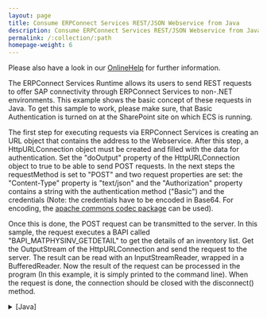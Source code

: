 ```yaml
---
layout: page
title: Consume ERPConnect Services REST/JSON Webservice from Java
description: Consume ERPConnect Services REST/JSON Webservice from Java
permalink: /:collection/:path
homepage-weight: 6
---
```


Please also have a look in our [OnlineHelp](https://help.theobald-software.com/en/) for further information.

The ERPConnect Services Runtime allows its users to send REST requests to offer SAP connectivity through ERPConnect Services to non-.NET environments. This example shows the basic concept of these requests in Java. To get this sample to work, please make sure, that Basic Authentication is turned on at the SharePoint site on which ECS is running.

The first step for executing requests via ERPConnect Services is creating an URL object that contains the address to the Webservice. After this step, a HttpURLConnection object must be created and filled with the data for authentication. Set the "doOutput" property of the HttpURLConnection object to true to be able to send POST requests. In the next steps the requestMethod is set to "POST" and two request properties are set: the "Content-Type" property is "text/json" and the "Authorization" property contains a string with the authentication method ("Basic") and the credentials (Note: the credentials have to be encoded in Base64. For encoding, the [apache commons codec package](http://commons.apache.org/proper/commons-codec/download_codec.cgi) can be used).

Once this is done, the POST request can be transmitted to the server. In this sample, the request executes a BAPI called "BAPI_MATPHYSINV_GETDETAIL" to get the details of an inventory list. Get the OutputStream of the HttpURLConnection and send the request to the server. The result can be read with an InputStreamReader, wrapped in a BufferedReader. Now the result of the request can be processed in the program (In this example, it is simply printed to the command line). When the request is done, the connection should be closed with the disconnect() method.

<details>
<summary>[Java]</summary>
{% highlight java %}
public static void main(String[] args) throws Exception {
    String credentials = new String(Base64.encodeBase64("MyAccount:MyPassword".getBytes()));
    URL url = new URL("http://107.21.97.204/_vti_bin/ERPConnectServiceRest.svc/ExecuteXQL"); 
    
    HttpURLConnection connection = (HttpURLConnection) url.openConnection();
    connection.setDoOutput(true);
    connection.setRequestMethod("POST");
    connection.setRequestProperty("Content-Type", "text/json");
    connection.addRequestProperty("Authorization", "Basic " + credentials );

    String requestJSON = "{\"query\":"
            + "\"EXECUTE FUNCTION "
                + "'BAPI_MATPHYSINV_GETDETAIL' "
            + "EXPORTS "
                + "PHYSINVENTORY = '0200003005', FISCALYEAR = '2013' "
            + "TABLES "
                + "ITEMS INTO @RETVAL;\","
        + "\"applicationName\":\"ECC\"}";
    OutputStream postStream = connection.getOutputStream();
    postStream.write(requestJSON.getBytes());
    postStream.flush();
    if(connection.getResponseCode() != HttpURLConnection.HTTP_OK) {
        System.out.println("Request failed: " + connection.getResponseMessage());
        return;
    }
    BufferedReader resultReader = new BufferedReader(new InputStreamReader(connection.getInputStream()));
    String outputString;
    while((outputString = resultReader.readLine()) != null) {
        System.out.println(outputString); 
    }
    connection.disconnect(); 
}
{% endhighlight %}
</details>



